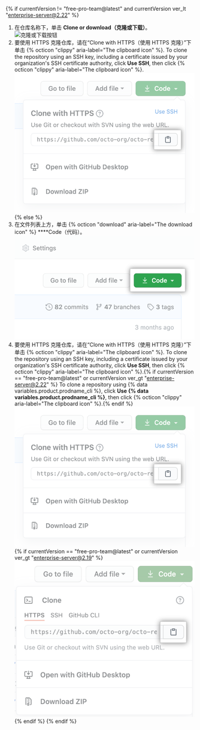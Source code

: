{% if currentVersion != "free-pro-team@latest" and currentVersion ver_lt "enterprise-server@2.22" %}
1. 在仓库名称下，单击 **Clone or download（克隆或下载）**。 ![克隆或下载按钮](/assets/images/help/repository/clone-repo-clone-url-button.png)
2. 要使用 HTTPS 克隆仓库，请在“Clone with HTTPS（使用 HTTPS 克隆）”下单击
{% octicon "clippy" aria-label="The clipboard icon" %}.
To clone the repository using an SSH key, including a certificate issued by your organization's SSH certificate authority, click **Use SSH**, then click
{% octicon "clippy" aria-label="The clipboard icon" %}.
![克隆 URL 按钮](/assets/images/help/repository/https-url-clone.png)
{% else %}
1. 在文件列表上方，单击 {% octicon "download" aria-label="The download icon" %} ****Code（代码）。 !["代码"按钮](/assets/images/help/repository/code-button.png)
1. 要使用 HTTPS 克隆仓库，请在“Clone with HTTPS（使用 HTTPS 克隆）”下单击
{% octicon "clippy" aria-label="The clipboard icon" %}. To clone the repository using an SSH key, including a certificate issued by your organization's SSH certificate authority, click **Use SSH**, then click {% octicon "clippy" aria-label="The clipboard icon" %}.{% if currentVersion == "free-pro-team@latest" or currentVersion ver_gt "enterprise-server@2.22" %} To clone a repository using {% data variables.product.prodname_cli %}, click **Use {% data variables.product.prodname_cli %}**, then click {% octicon "clippy" aria-label="The clipboard icon" %}.{% endif %}
  ![用于复制 URL 以克隆仓库的剪贴板图标](/assets/images/help/repository/https-url-clone.png)
  {% if currentVersion == "free-pro-team@latest" or currentVersion ver_gt "enterprise-server@2.19" %}
  ![用于复制 URL 以使用 GitHub CLI 克隆仓库的剪贴板图标](/assets/images/help/repository/https-url-clone-cli.png){% endif %}
{% endif %}
